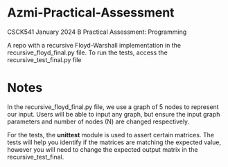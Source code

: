 # Azmi-Practical-Assessment
CSCK541 January 2024 B Practical Assessment: Programming

A repo with a recursive Floyd-Warshall implementation in the recursive_floyd_final.py file.
To run the tests, access the recursive_test_final.py file

# Notes
In the recursive_floyd_final.py file, we use a graph of 5 nodes to represent our input. 
Users will be able to input any graph, but ensure the input graph parameters and number of nodes (N) are changed respectively.

For the tests, the **unittest** module is used to assert certain matrices.
The tests will help you identify if the matrices are matching the expected value, however you will need to change the expected output matrix in the recursive_test_final.



